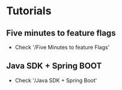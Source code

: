 # Tutorials
## Five minutes to feature flags
* Check '/Five Minutes to feature Flags'
## Java SDK + Spring BOOT
* Check '/Java SDK + Spring Boot'

